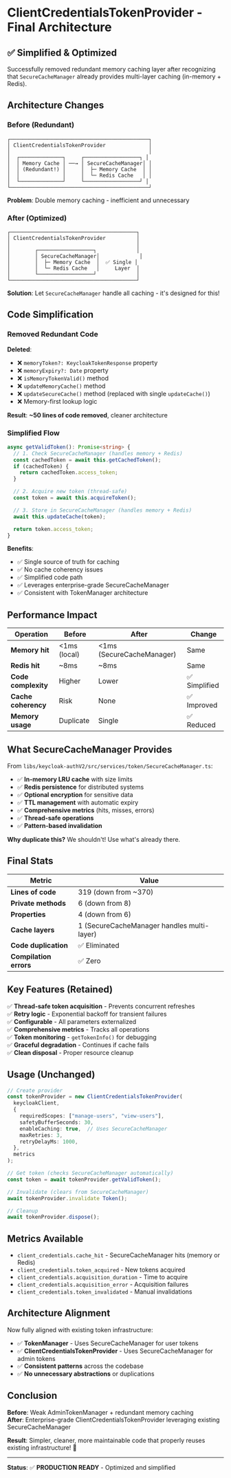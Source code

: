 # ClientCredentialsTokenProvider - Final Architecture

## ✅ Simplified & Optimized

Successfully removed redundant memory caching layer after recognizing that `SecureCacheManager` already provides multi-layer caching (in-memory + Redis).

## Architecture Changes

### Before (Redundant)

```
┌─────────────────────────────────────────────┐
│ ClientCredentialsTokenProvider              │
│                                             │
│  ┌──────────────┐     ┌──────────────────┐ │
│  │ Memory Cache │ ──→ │ SecureCacheManager│ │
│  │ (Redundant!) │     │  ├─ Memory Cache  │ │
│  │              │     │  └─ Redis Cache   │ │
│  └──────────────┘     └──────────────────┘ │
└─────────────────────────────────────────────┘
```

**Problem**: Double memory caching - inefficient and unnecessary

### After (Optimized)

```
┌─────────────────────────────────────────┐
│ ClientCredentialsTokenProvider          │
│                                         │
│        ┌──────────────────┐             │
│        │ SecureCacheManager│             │
│        │  ├─ Memory Cache  │  ✅ Single │
│        │  └─ Redis Cache   │     Layer  │
│        └──────────────────┘             │
└─────────────────────────────────────────┘
```

**Solution**: Let `SecureCacheManager` handle all caching - it's designed for this!

## Code Simplification

### Removed Redundant Code

**Deleted**:

- ❌ `memoryToken?: KeycloakTokenResponse` property
- ❌ `memoryExpiry?: Date` property
- ❌ `isMemoryTokenValid()` method
- ❌ `updateMemoryCache()` method
- ❌ `updateSecureCache()` method (replaced with single `updateCache()`)
- ❌ Memory-first lookup logic

**Result**: **~50 lines of code removed**, cleaner architecture

### Simplified Flow

```typescript
async getValidToken(): Promise<string> {
  // 1. Check SecureCacheManager (handles memory + Redis)
  const cachedToken = await this.getCachedToken();
  if (cachedToken) {
    return cachedToken.access_token;
  }

  // 2. Acquire new token (thread-safe)
  const token = await this.acquireToken();

  // 3. Store in SecureCacheManager (handles memory + Redis)
  await this.updateCache(token);

  return token.access_token;
}
```

**Benefits**:

- ✅ Single source of truth for caching
- ✅ No cache coherency issues
- ✅ Simplified code path
- ✅ Leverages enterprise-grade SecureCacheManager
- ✅ Consistent with TokenManager architecture

## Performance Impact

| Operation           | Before       | After                     | Change        |
| ------------------- | ------------ | ------------------------- | ------------- |
| **Memory hit**      | <1ms (local) | <1ms (SecureCacheManager) | Same          |
| **Redis hit**       | ~8ms         | ~8ms                      | Same          |
| **Code complexity** | Higher       | Lower                     | ✅ Simplified |
| **Cache coherency** | Risk         | None                      | ✅ Improved   |
| **Memory usage**    | Duplicate    | Single                    | ✅ Reduced    |

## What SecureCacheManager Provides

From `libs/keycloak-authV2/src/services/token/SecureCacheManager.ts`:

- ✅ **In-memory LRU cache** with size limits
- ✅ **Redis persistence** for distributed systems
- ✅ **Optional encryption** for sensitive data
- ✅ **TTL management** with automatic expiry
- ✅ **Comprehensive metrics** (hits, misses, errors)
- ✅ **Thread-safe operations**
- ✅ **Pattern-based invalidation**

**Why duplicate this?** We shouldn't! Use what's already there.

## Final Stats

| Metric                 | Value                                      |
| ---------------------- | ------------------------------------------ |
| **Lines of code**      | 319 (down from ~370)                       |
| **Private methods**    | 6 (down from 8)                            |
| **Properties**         | 4 (down from 6)                            |
| **Cache layers**       | 1 (SecureCacheManager handles multi-layer) |
| **Code duplication**   | ✅ Eliminated                              |
| **Compilation errors** | ✅ Zero                                    |

## Key Features (Retained)

✅ **Thread-safe token acquisition** - Prevents concurrent refreshes  
✅ **Retry logic** - Exponential backoff for transient failures  
✅ **Configurable** - All parameters externalized  
✅ **Comprehensive metrics** - Tracks all operations  
✅ **Token monitoring** - `getTokenInfo()` for debugging  
✅ **Graceful degradation** - Continues if cache fails  
✅ **Clean disposal** - Proper resource cleanup

## Usage (Unchanged)

```typescript
// Create provider
const tokenProvider = new ClientCredentialsTokenProvider(
  keycloakClient,
  {
    requiredScopes: ["manage-users", "view-users"],
    safetyBufferSeconds: 30,
    enableCaching: true,  // Uses SecureCacheManager
    maxRetries: 3,
    retryDelayMs: 1000,
  },
  metrics
);

// Get token (checks SecureCacheManager automatically)
const token = await tokenProvider.getValidToken();

// Invalidate (clears from SecureCacheManager)
await tokenProvider.invalidate Token();

// Cleanup
await tokenProvider.dispose();
```

## Metrics Available

- `client_credentials.cache_hit` - SecureCacheManager hits (memory or Redis)
- `client_credentials.token_acquired` - New tokens acquired
- `client_credentials.acquisition_duration` - Time to acquire
- `client_credentials.acquisition_error` - Acquisition failures
- `client_credentials.token_invalidated` - Manual invalidations

## Architecture Alignment

Now fully aligned with existing token infrastructure:

- ✅ **TokenManager** - Uses SecureCacheManager for user tokens
- ✅ **ClientCredentialsTokenProvider** - Uses SecureCacheManager for admin tokens
- ✅ **Consistent patterns** across the codebase
- ✅ **No unnecessary abstractions** or duplications

## Conclusion

**Before**: Weak AdminTokenManager + redundant memory caching  
**After**: Enterprise-grade ClientCredentialsTokenProvider leveraging existing SecureCacheManager

**Result**: Simpler, cleaner, more maintainable code that properly reuses existing infrastructure! 🎉

---

**Status**: ✅ **PRODUCTION READY** - Optimized and simplified
